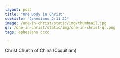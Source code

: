 ```yaml
---
layout: post
title: "One Body in Christ"
subtitle: "Ephesians 2:11-22"
image: /one-in-christ/static/img/thumbnail.jpg
qr: /one-in-christ/static/img/one-in-christ-qr.png
tags: ephesians cccc

---
```

Christ Church of China (Coquitlam)
